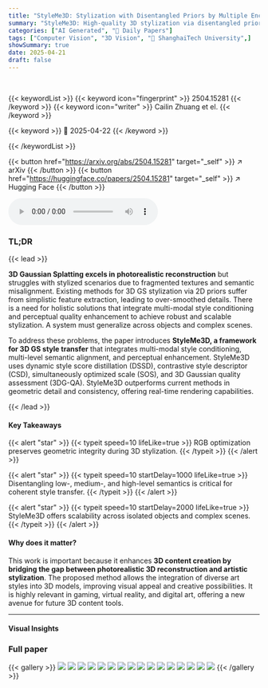 ```yaml
---
title: "StyleMe3D: Stylization with Disentangled Priors by Multiple Encoders on 3D Gaussians"
summary: "StyleMe3D: High-quality 3D stylization via disentangled priors and multiple encoders on 3D Gaussians."
categories: ["AI Generated", "🤗 Daily Papers"]
tags: ["Computer Vision", "3D Vision", "🏢 ShanghaiTech University",]
showSummary: true
date: 2025-04-21
draft: false
---
```


<br>

{{< keywordList >}}
{{< keyword icon="fingerprint" >}} 2504.15281 {{< /keyword >}}
{{< keyword icon="writer" >}} Cailin Zhuang et el. {{< /keyword >}}
 
{{< keyword >}} 🤗 2025-04-22 {{< /keyword >}}
 
{{< /keywordList >}}

{{< button href="https://arxiv.org/abs/2504.15281" target="_self" >}}
↗ arXiv
{{< /button >}}
{{< button href="https://huggingface.co/papers/2504.15281" target="_self" >}}
↗ Hugging Face
{{< /button >}}



<audio controls>
    <source src="https://ai-paper-reviewer.com/2504.15281/podcast.wav" type="audio/wav">
    Your browser does not support the audio element.
</audio>


### TL;DR


{{< lead >}}

**3D Gaussian Splatting excels in photorealistic reconstruction** but struggles with stylized scenarios due to fragmented textures and semantic misalignment. Existing methods for 3D GS stylization via 2D priors suffer from simplistic feature extraction, leading to over-smoothed details. There is a need for holistic solutions that integrate multi-modal style conditioning and perceptual quality enhancement to achieve robust and scalable stylization. A system must generalize across objects and complex scenes.



To address these problems, the paper introduces **StyleMe3D, a framework for 3D GS style transfer** that integrates multi-modal style conditioning, multi-level semantic alignment, and perceptual enhancement. StyleMe3D uses dynamic style score distillation (DSSD), contrastive style descriptor (CSD), simultaneously optimized scale (SOS), and 3D Gaussian quality assessment (3DG-QA). StyleMe3D outperforms current methods in geometric detail and consistency, offering real-time rendering capabilities.

{{< /lead >}}


#### Key Takeaways

{{< alert "star" >}}
{{< typeit speed=10 lifeLike=true >}} RGB optimization preserves geometric integrity during 3D stylization. {{< /typeit >}}
{{< /alert >}}

{{< alert "star" >}}
{{< typeit speed=10 startDelay=1000 lifeLike=true >}} Disentangling low-, medium-, and high-level semantics is critical for coherent style transfer. {{< /typeit >}}
{{< /alert >}}

{{< alert "star" >}}
{{< typeit speed=10 startDelay=2000 lifeLike=true >}} StyleMe3D offers scalability across isolated objects and complex scenes. {{< /typeit >}}
{{< /alert >}}

#### Why does it matter?
This work is important because it enhances **3D content creation by bridging the gap between photorealistic 3D reconstruction and artistic stylization**. The proposed method allows the integration of diverse art styles into 3D models, improving visual appeal and creative possibilities. It is highly relevant in gaming, virtual reality, and digital art, offering a new avenue for future 3D content tools.

------
#### Visual Insights







### Full paper

{{< gallery >}}
<img src="https://ai-paper-reviewer.com/2504.15281/1.png" class="grid-w50 md:grid-w33 xl:grid-w25" />
<img src="https://ai-paper-reviewer.com/2504.15281/2.png" class="grid-w50 md:grid-w33 xl:grid-w25" />
<img src="https://ai-paper-reviewer.com/2504.15281/3.png" class="grid-w50 md:grid-w33 xl:grid-w25" />
<img src="https://ai-paper-reviewer.com/2504.15281/4.png" class="grid-w50 md:grid-w33 xl:grid-w25" />
<img src="https://ai-paper-reviewer.com/2504.15281/5.png" class="grid-w50 md:grid-w33 xl:grid-w25" />
<img src="https://ai-paper-reviewer.com/2504.15281/6.png" class="grid-w50 md:grid-w33 xl:grid-w25" />
<img src="https://ai-paper-reviewer.com/2504.15281/7.png" class="grid-w50 md:grid-w33 xl:grid-w25" />
<img src="https://ai-paper-reviewer.com/2504.15281/8.png" class="grid-w50 md:grid-w33 xl:grid-w25" />
<img src="https://ai-paper-reviewer.com/2504.15281/9.png" class="grid-w50 md:grid-w33 xl:grid-w25" />
<img src="https://ai-paper-reviewer.com/2504.15281/10.png" class="grid-w50 md:grid-w33 xl:grid-w25" />
<img src="https://ai-paper-reviewer.com/2504.15281/11.png" class="grid-w50 md:grid-w33 xl:grid-w25" />
<img src="https://ai-paper-reviewer.com/2504.15281/12.png" class="grid-w50 md:grid-w33 xl:grid-w25" />
<img src="https://ai-paper-reviewer.com/2504.15281/13.png" class="grid-w50 md:grid-w33 xl:grid-w25" />
<img src="https://ai-paper-reviewer.com/2504.15281/14.png" class="grid-w50 md:grid-w33 xl:grid-w25" />
<img src="https://ai-paper-reviewer.com/2504.15281/15.png" class="grid-w50 md:grid-w33 xl:grid-w25" />
<img src="https://ai-paper-reviewer.com/2504.15281/16.png" class="grid-w50 md:grid-w33 xl:grid-w25" />
{{< /gallery >}}